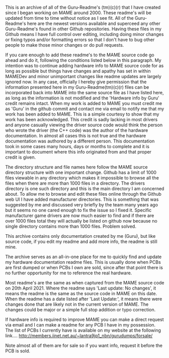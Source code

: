 This is an archive of all of the Guru-Readme's (tm)(c)(r) that I have created since I began working on MAME around 2000. These readme's will be updated from time to time without notice as I see fit. All of the Guru-Readme's here are the newest versions available and superceed any other Guru-Readme's found in other Github repositories.
Having these files in my Github means I have full control over editing, including doing minor changes or fixing typos and/or formatting errors so that I don't have to bug other people to make those minor changes or do pull requests.

If you care enough to add these readme's to the MAME source code go ahead and do it, following the conditions listed below in this paragraph. My intention was to continue adding hardware info to MAME source code for as long as possible but things have changes and apathy has set in within MAMEDev and minor unimportant changes like readme updates are largely ignored now. In any case, officially I hereby give permission that the information presented here in my Guru-Readme(tm)(c)(r) files can be incorporated back into MAME into the same source file as I have listed here, as long as the information is not modified and the 'Hardware info by Guru' credit remains intact. When my work is added to MAME you must credit me as 'Guru' in the github commit and contact me via email to notify me that my work has been added to MAME. This is a simple courtesy to show that my work has been acknowledged. This credit is sadly lacking in most drivers and anyone casually viewing the driver source code would think the person who wrote the driver (the C++ code) was the author of the hardware documentation. In almost all cases this is not true and the hardware documentation was authored by a different person. This documentation took in some cases many hours, days or months to complete and it is important to document where this info originated from and that proper credit is given. 

The directory structure and file names here follow the MAME source directory structure with one important change. Github has a limit of 1000 files viewable in any directory which makes it impossible to browse all the files when there are more than 1000 files in a directory. The drivers directory is one such directory and this is the main directory I am concerned about. To allow me to browse and edit these files online through the Github web UI I have added manufacturer directories. This is something that was suggested by me and discussed very briefly by the team many years ago but it seems no one cared enough to fix the issue so I fixed it. Specific manufacturer game drivers are now much easier to find and if there are over 1000 files total they will actually be listed on github now because no single directory contains more than 1000 files. Problem solved.

This archive contains only documentation created by me (Guru), but like source code, if you edit my readme and add more info, the readme is still mine. 

The archive serves as an all-in-one place for me to quickly find and update my hardware documentation readme files. This is usually done when PCBs are first dumped or when PCBs I own are sold, since after that point there is no further opportunity for me to reference the real hardware.

Most readme's are the same as when captured from the MAME source code on 20th April 2021. Where the readme says 'Last update: No changes', it means the readme is the same as the source code in MAME on this date. When the readme has a date listed after 'Last Update:', it means there were changes done that are likely not in the current version of MAME. The changes could be major or a simple full stop addition or typo correction.

If hardware info is required to improve MAME you can make a direct request via email and I can make a readme for any PCB I have in my possession.
The list of PCBs I currently have is available on my website at the following link....
http://members.iinet.net.au/~lantra9jp1_nbn/gurudumps/forsale/

Note almost all of them are for sale so if you want info, request it before the PCB is sold. 
